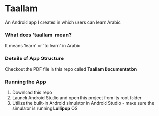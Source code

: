 # Taallam
An Android app I created in which users can learn Arabic

### What does 'taallam' mean?
It means 'learn' or 'to learn' in Arabic

### Details of App Structure
Checkout the PDF file in this repo called **Taallam Documentation**

### Running the App
1. Download this repo
2. Launch Android Studio and open this project from its root folder
3. Utilize the built-in Android simulator in Android Studio - make sure the simulator is running **Lollipop** OS
